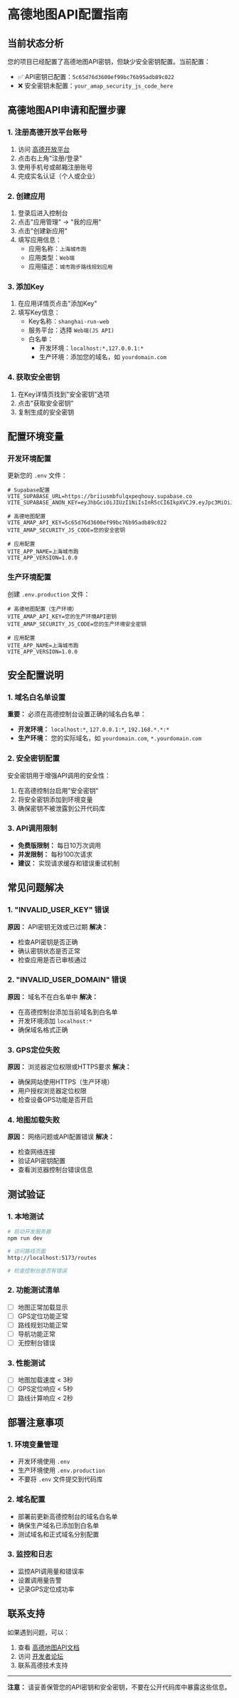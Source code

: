 # 高德地图API配置指南

## 当前状态分析

您的项目已经配置了高德地图API密钥，但缺少安全密钥配置。当前配置：
- ✅ API密钥已配置：`5c65d76d3600ef99bc76b95adb89c022`
- ❌ 安全密钥未配置：`your_amap_security_js_code_here`

## 高德地图API申请和配置步骤

### 1. 注册高德开放平台账号

1. 访问 [高德开放平台](https://lbs.amap.com/)
2. 点击右上角"注册/登录"
3. 使用手机号或邮箱注册账号
4. 完成实名认证（个人或企业）

### 2. 创建应用

1. 登录后进入控制台
2. 点击"应用管理" → "我的应用"
3. 点击"创建新应用"
4. 填写应用信息：
   - 应用名称：`上海城市跑`
   - 应用类型：`Web端`
   - 应用描述：`城市跑步路线规划应用`

### 3. 添加Key

1. 在应用详情页点击"添加Key"
2. 填写Key信息：
   - Key名称：`shanghai-run-web`
   - 服务平台：选择 `Web端(JS API)`
   - 白名单：
     - 开发环境：`localhost:*,127.0.0.1:*`
     - 生产环境：添加您的域名，如 `yourdomain.com`

### 4. 获取安全密钥

1. 在Key详情页找到"安全密钥"选项
2. 点击"获取安全密钥"
3. 复制生成的安全密钥

## 配置环境变量

### 开发环境配置

更新您的 `.env` 文件：

```env
# Supabase配置
VITE_SUPABASE_URL=https://briiusmbfulqxpeqhouy.supabase.co
VITE_SUPABASE_ANON_KEY=eyJhbGciOiJIUzI1NiIsInR5cCI6IkpXVCJ9.eyJpc3MiOiJzdXBhYmFzZSIsInJlZiI6ImJyaWl1c21iZnVscXhwZXFob3V5Iiwicm9sZSI6ImFub24iLCJpYXQiOjE3NjEwMzQ4MDgsImV4cCI6MjA3NjYxMDgwOH0.rnn3R7iE06qwwtu_901_6YONZ500bfmusr48N3FcZDQ

# 高德地图配置
VITE_AMAP_API_KEY=5c65d76d3600ef99bc76b95adb89c022
VITE_AMAP_SECURITY_JS_CODE=您的安全密钥

# 应用配置
VITE_APP_NAME=上海城市跑
VITE_APP_VERSION=1.0.0
```

### 生产环境配置

创建 `.env.production` 文件：

```env
# 高德地图配置（生产环境）
VITE_AMAP_API_KEY=您的生产环境API密钥
VITE_AMAP_SECURITY_JS_CODE=您的生产环境安全密钥

# 应用配置
VITE_APP_NAME=上海城市跑
VITE_APP_VERSION=1.0.0
```

## 安全配置说明

### 1. 域名白名单设置

**重要：** 必须在高德控制台设置正确的域名白名单：

- **开发环境：** `localhost:*`, `127.0.0.1:*`, `192.168.*.*:*`
- **生产环境：** 您的实际域名，如 `yourdomain.com`, `*.yourdomain.com`

### 2. 安全密钥配置

安全密钥用于增强API调用的安全性：

1. 在高德控制台启用"安全密钥"
2. 将安全密钥添加到环境变量
3. 确保密钥不被泄露到公开代码库

### 3. API调用限制

- **免费版限制：** 每日10万次调用
- **并发限制：** 每秒100次请求
- **建议：** 实现请求缓存和错误重试机制

## 常见问题解决

### 1. "INVALID_USER_KEY" 错误

**原因：** API密钥无效或已过期
**解决：**
- 检查API密钥是否正确
- 确认密钥状态是否正常
- 检查应用是否已审核通过

### 2. "INVALID_USER_DOMAIN" 错误

**原因：** 域名不在白名单中
**解决：**
- 在高德控制台添加当前域名到白名单
- 开发环境添加 `localhost:*`
- 确保域名格式正确

### 3. GPS定位失败

**原因：** 浏览器定位权限或HTTPS要求
**解决：**
- 确保网站使用HTTPS（生产环境）
- 用户授权浏览器定位权限
- 检查设备GPS功能是否开启

### 4. 地图加载失败

**原因：** 网络问题或API配置错误
**解决：**
- 检查网络连接
- 验证API密钥配置
- 查看浏览器控制台错误信息

## 测试验证

### 1. 本地测试

```bash
# 启动开发服务器
npm run dev

# 访问路线页面
http://localhost:5173/routes

# 检查控制台是否有错误
```

### 2. 功能测试清单

- [ ] 地图正常加载显示
- [ ] GPS定位功能正常
- [ ] 路线规划功能正常
- [ ] 导航功能正常
- [ ] 无控制台错误

### 3. 性能测试

- [ ] 地图加载速度 < 3秒
- [ ] GPS定位响应 < 5秒
- [ ] 路线计算响应 < 2秒

## 部署注意事项

### 1. 环境变量管理

- 开发环境使用 `.env`
- 生产环境使用 `.env.production`
- 不要将 `.env` 文件提交到代码库

### 2. 域名配置

- 部署前更新高德控制台的域名白名单
- 确保生产域名已添加到白名单
- 测试域名和正式域名分别配置

### 3. 监控和日志

- 监控API调用量和错误率
- 设置调用量告警
- 记录GPS定位成功率

## 联系支持

如果遇到问题，可以：

1. 查看 [高德地图API文档](https://lbs.amap.com/api/javascript-api/summary)
2. 访问 [开发者论坛](https://lbs.amap.com/dev/forum)
3. 联系高德技术支持

---

**注意：** 请妥善保管您的API密钥和安全密钥，不要在公开代码库中暴露这些信息。